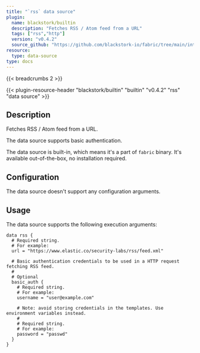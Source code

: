```yaml
---
title: "`rss` data source"
plugin:
  name: blackstork/builtin
  description: "Fetches RSS / Atom feed from a URL"
  tags: ["rss","http"]
  version: "v0.4.2"
  source_github: "https://github.com/blackstork-io/fabric/tree/main/internal/builtin/"
resource:
  type: data-source
type: docs
---
```


{{< breadcrumbs 2 >}}

{{< plugin-resource-header "blackstork/builtin" "builtin" "v0.4.2" "rss" "data source" >}}

## Description
Fetches RSS / Atom feed from a URL.

The data source supports basic authentication.

The data source is built-in, which means it's a part of `fabric` binary. It's available out-of-the-box, no installation required.

## Configuration

The data source doesn't support any configuration arguments.

## Usage

The data source supports the following execution arguments:

```hcl
data rss {
  # Required string.
  # For example:
  url = "https://www.elastic.co/security-labs/rss/feed.xml"

  # Basic authentication credentials to be used in a HTTP request fetching RSS feed.
  #
  # Optional
  basic_auth {
    # Required string.
    # For example:
    username = "user@example.com"

    # Note: avoid storing credentials in the templates. Use environment variables instead.
    #
    # Required string.
    # For example:
    password = "passwd"
  }
}
```
